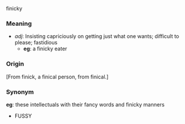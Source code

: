 finicky
### Meaning
+ _adj_: Insisting capriciously on getting just what one wants; difficult to please; fastidious
    + __eg__: a finicky eater

### Origin

[From finick, a finical person, from finical.]

### Synonym

__eg__: these intellectuals with their fancy words and finicky manners

+ FUSSY


